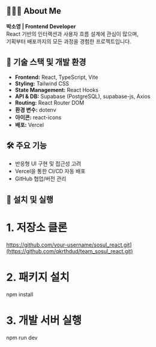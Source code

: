 ## 👩🏻‍💻 About Me

**박소영 | Frontend Developer**  
React 기반의 인터랙션과 사용자 흐름 설계에 관심이 많으며,  
기획부터 배포까지의 모든 과정을 경험한 프로젝트입니다.

## 🔧 기술 스택 및 개발 환경
- **Frontend:** React, TypeScript, Vite
- **Styling:** Tailwind CSS
- **State Management:** React Hooks
- **API & DB:** Supabase (PostgreSQL), supabase-js, Axios
- **Routing:** React Router DOM
- **환경 변수:** dotenv
- **아이콘:** react-icons
- **배포:** Vercel

## 🛠 주요 기능
- 반응형 UI 구현 및 접근성 고려
- Vercel을 통한 CI/CD 자동 배포
- GitHub 협업/버전 관리

## 📂 설치 및 실행
# 1. 저장소 클론
https://github.com/your-username/sosul_react.git](https://github.com/qkrthdud/team_sosul_react.git)
# 2. 패키지 설치
npm install
# 3. 개발 서버 실행
npm run dev
